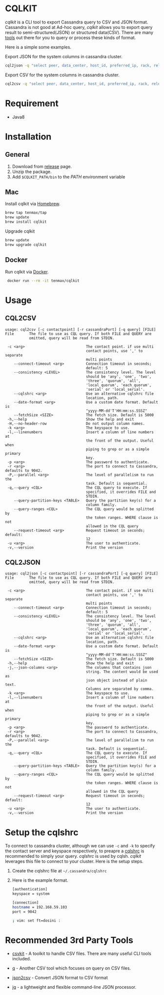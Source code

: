 # CQLKIT
*cqlkit* is a CLI tool to export Cassandra query to CSV and JSON format. Cassandra is not good at Ad-hoc query, *cqlkit* allows you to export query result to semi-structured(JSON) or structured data(CSV). There are many [tools](#recommended-3rd-party-tools) out there for you to query or process these kinds of format.

Here is a simple some examples.

Export JSON for the system columns in cassandra cluster.
 
```bash
cql2json -q "select peer, data_center, host_id, preferred_ip, rack, release_version from system.peers"
```

Export CSV for the system columns in cassandra cluster.

```bash
cql2csv -q "select peer, data_center, host_id, preferred_ip, rack, release_version from system.peers"
```

# Requirement

- Java8

# Installation

## General

1. Download from [release](https://github.com/tenmax/cqlkit/releases) page.
2. Unzip the package.
3. Add `$CQLKIT_PATH/bin` to the *PATH* environment variable

## Mac

Install cqlkit via [Homebrew](http://brew.sh/).

```bash
brew tap tenmax/tap
brew update
brew install cqlkit
```

Upgrade cqlkit

```bash
brew update
brew upgrade cqlkit
```

## Docker

Run cqlkit via [Docker](https://hub.docker.com/r/tenmax/cqlkit).

```bash
 docker run --rm -it tenmax/cqlkit
 ```

# Usage
## CQL2CSV

```
usage: cql2csv [-c contactpoint] [-r cassandraPort] [-q query] [FILE]
File       The file to use as CQL query. If both FILE and QUERY are
           omitted, query will be read from STDIN.

 -c <arg>                            The contact point. if use multi
                                     contact points, use ',' to separate
                                     multi points
    --connect-timeout <arg>          Connection timeout in seconds;
                                     default: 5
    --consistency <LEVEL>            The consistency level. The level
                                     should be 'any', 'one', 'two',
                                     'three', 'quorum', 'all',
                                     'local_quorum', 'each_quorum',
                                     'serial' or 'local_serial'.
    --cqlshrc <arg>                  Use an alternative cqlshrc file
                                     location, path.
    --date-format <arg>              Use a custom date format. Default is
                                     "yyyy-MM-dd'T'HH:mm:ss.SSSZ"
    --fetchSize <SIZE>               The fetch size. Default is 5000
 -h,--help                           Show the help and exit
 -H,--no-header-row                  Do not output column names.
 -k <arg>                            The keyspace to use.
 -l,--linenumbers                    Insert a column of line numbers at
                                     the front of the output. Useful when
                                     piping to grep or as a simple primary
                                     key.
 -p <arg>                            The password to authenticate.
 -r <arg>                            The port to connect to Cassandra, defaults to 9042.
 -P,--parallel <arg>                 The level of parallelism to run the
                                     task. Default is sequential.
 -q,--query <CQL>                    The CQL query to execute. If
                                     specified, it overrides FILE and
                                     STDIN.
    --query-partition-keys <TABLE>   Query the partition key(s) for a
                                     column family.
    --query-ranges <CQL>             The CQL query would be splitted by
                                     the token ranges. WHERE clause is not
                                     allowed in the CQL query
    --request-timeout <arg>          Request timeout in seconds; default:
                                     12
 -u <arg>                            The user to authenticate.
 -v,--version                        Print the version
```



## CQL2JSON
```
usage: cql2json [-c contactpoint] [-r cassandraPort] [-q query] [FILE]
File       The file to use as CQL query. If both FILE and QUERY are
           omitted, query will be read from STDIN.

 -c <arg>                            The contact point. if use multi
                                     contact points, use ',' to separate
                                     multi points
    --connect-timeout <arg>          Connection timeout in seconds;
                                     default: 5
    --consistency <LEVEL>            The consistency level. The level
                                     should be 'any', 'one', 'two',
                                     'three', 'quorum', 'all',
                                     'local_quorum', 'each_quorum',
                                     'serial' or 'local_serial'.
    --cqlshrc <arg>                  Use an alternative cqlshrc file
                                     location, path.
    --date-format <arg>              Use a custom date format. Default is
                                     "yyyy-MM-dd'T'HH:mm:ss.SSSZ"
    --fetchSize <SIZE>               The fetch size. Default is 5000
 -h,--help                           Show the help and exit
 -j,--json-columns <arg>             The columns that contains json
                                     string. The content would be used as
                                     json object instead of plain text.
                                     Columns are separated by comma.
 -k <arg>                            The keyspace to use.
 -l,--linenumbers                    Insert a column of line numbers at
                                     the front of the output. Useful when
                                     piping to grep or as a simple primary
                                     key.
 -p <arg>                            The password to authenticate.
 -r <arg>                            The port to connect to Cassandra, defaults to 9042.
 -P,--parallel <arg>                 The level of parallelism to run the
                                     task. Default is sequential.
 -q,--query <CQL>                    The CQL query to execute. If
                                     specified, it overrides FILE and
                                     STDIN.
    --query-partition-keys <TABLE>   Query the partition key(s) for a
                                     column family.
    --query-ranges <CQL>             The CQL query would be splitted by
                                     the token ranges. WHERE clause is not
                                     allowed in the CQL query
    --request-timeout <arg>          Request timeout in seconds; default:
                                     12
 -u <arg>                            The user to authenticate.
 -v,--version                        Print the version
```

# Setup the cqlshrc
To connect to cassandra cluster, although we can use `-c` and `-k` to specify the contact server and keyspace respectively, to preapre a [cqlshrc](http://docs.datastax.com/en/cql/3.1/cql/cql_reference/cqlsh.html#refCqlsh__cqlshUsingCqlshrc) is recommended to simply your query. *cqlshrc* is used by cqlsh. *cqlkit* leverages this file to connect to your cluster. Here is the setup steps.

1. Create the cqlshrc file at `~/.cassandra/cqlshrc`
2. Here is the example format.

   ```bash
   [authentication]
   keyspace = system

   [connection]
   hostname = 192.168.59.103
   port = 9042

   ; vim: set ft=dosini :
   ```

# Recommended 3rd Party Tools

- [csvkit](https://csvkit.readthedocs.org/en/0.9.1/) - A toolkit to handle CSV files. There are many useful CLI tools included. 

- [q](https://github.com/harelba/q) - Another CSV tool which focuses on query on CSV files.

- [json2csv](https://github.com/jehiah/json2csv) - Convert JSON format to CSV format

- [jq](http://stedolan.github.io/jq/) - a lightweight and flexible command-line JSON processor.

